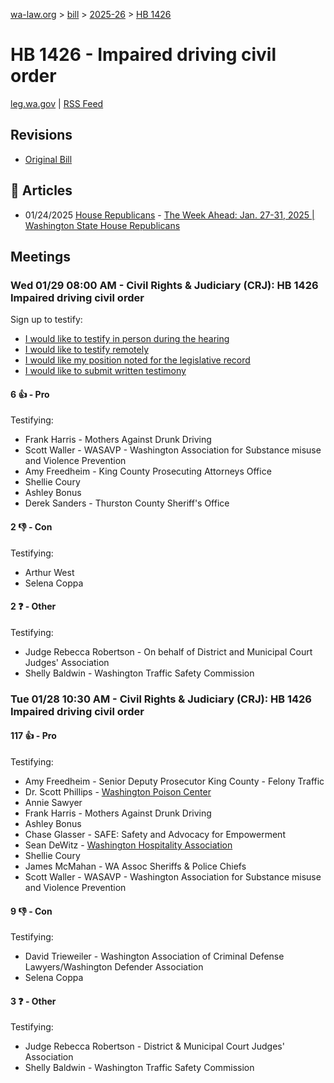 [wa-law.org](/) > [bill](/bill/) > [2025-26](/bill/2025-26/) > [HB 1426](/bill/2025-26/hb/1426/)

# HB 1426 - Impaired driving civil order
[leg.wa.gov](https://app.leg.wa.gov/billsummary?BillNumber=1426&Year=2025&Initiative=false) | [RSS Feed](./rss.xml)

## Revisions
* [Original Bill](1/)

## 📰 Articles
* 01/24/2025 [House Republicans](/org/house_republicans/) - [The Week Ahead: Jan. 27-31, 2025 | Washington State House Republicans](https://houserepublicans.wa.gov/week/the-week-ahead-jan-27-31-2025/#:~:text=HB%201426)

## Meetings
### Wed 01/29 08:00 AM - Civil Rights & Judiciary (CRJ): HB 1426 Impaired driving civil order
Sign up to testify:
* [I would like to testify in person during the hearing](https://app.leg.wa.gov/csi/Testifier/Add?chamber=House&mId=32615&aId=162888&caId=25216&tId=1)
* [I would like to testify remotely](https://app.leg.wa.gov/csi/Testifier/Add?chamber=House&mId=32615&aId=162888&caId=25216&tId=2)
* [I would like my position noted for the legislative record](https://app.leg.wa.gov/csi/Testifier/Add?chamber=House&mId=32615&aId=162888&caId=25216&tId=3)
* [I would like to submit written testimony](https://app.leg.wa.gov/csi/Testifier/Add?chamber=House&mId=32615&aId=162888&caId=25216&tId=4)

#### 6 👍 - Pro
Testifying:
* Frank Harris - Mothers Against Drunk Driving
* Scott Waller - WASAVP - Washington Association for Substance misuse and Violence Prevention
* Amy Freedheim - King County Prosecuting Attorneys Office
* Shellie Coury
* Ashley Bonus
* Derek Sanders - Thurston County Sheriff's Office

#### 2 👎 - Con
Testifying:
* Arthur West
* Selena Coppa

#### 2 ❓ - Other
Testifying:
* Judge Rebecca Robertson - On behalf of District and Municipal Court Judges' Association
* Shelly Baldwin - Washington Traffic Safety Commission

### Tue 01/28 10:30 AM - Civil Rights & Judiciary (CRJ): HB 1426 Impaired driving civil order
#### 117 👍 - Pro
Testifying:
* Amy Freedheim - Senior Deputy Prosecutor King County - Felony Traffic
* Dr. Scott Phillips - [Washington Poison Center](/org/washington_poison_center/)
* Annie Sawyer
* Frank Harris - Mothers Against Drunk Driving
* Ashley Bonus
* Chase Glasser - SAFE: Safety and Advocacy for Empowerment
* Sean DeWitz - [Washington Hospitality Association](/org/washington_hospitality_association/)
* Shellie Coury
* James McMahan - WA Assoc Sheriffs & Police Chiefs
* Scott Waller - WASAVP - Washington Association for Substance misuse and Violence Prevention

#### 9 👎 - Con
Testifying:
* David Trieweiler - Washington Association of Criminal Defense Lawyers/Washington Defender Association
* Selena Coppa

#### 3 ❓ - Other
Testifying:
* Judge Rebecca Robertson - District & Municipal Court Judges' Association
* Shelly Baldwin - Washington Traffic Safety Commission
